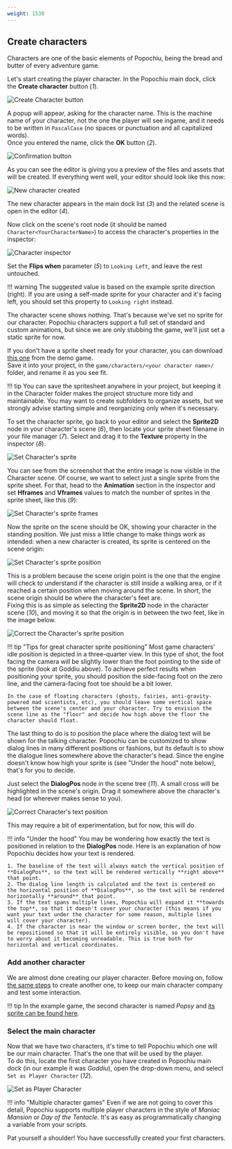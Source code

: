 ```yaml
---
weight: 1530
---
```


## Create characters

Characters are one of the basic elements of Popochiu, being the bread and butter of every adventure game.

Let's start creating the player character. In the Popochiu main dock, click the **Create character** button (_1_).

![Create Character button](/assets/images/getting-started/game_stub-character-1-create-button.png "Press the button to create a new character")

A popup will appear, asking for the character name. This is the machine name of your character, not the one the player will see ingame, and it needs to be written in `PascalCase` (no spaces or punctuation and all capitalized words).  
Once you entered the name, click the **OK** button (_2_).

![Confirmation button](/assets/images/getting-started/game_stub-character-2-creation-popup.png "Confirm the character's name")

As you can see the editor is giving you a preview of the files and assets that will be created. If everything went well, your editor should look like this now:

![New character created](/assets/images/getting-started/game_stub-character-3-editor.png "Your editor after creating a new character")

The new character appears in the main dock list (_3_) and the related scene is open in the editor (_4_).

Now click on the scene's root node (it should be named `Character<YourCharacterName>`) to access the character's properties in the inspector:

![Character inspector](/assets/images/getting-started/game_stub-character-5-inspector.png "The newly created character's inspector")

Set the **Flips when** parameter (_5_) to `Looking Left`, and leave the rest untouched.

!!! warning
    The suggested value is based on the example sprite direction (right). If you are using a self-made sprite for your character and it's facing left, you should set this property to `Looking right` instead.

The character scene shows nothing. That's because we've set no sprite for our character. Popochiu characters support a full set of standard and custom animations, but since we are only stubbing the game, we'll just set a static sprite for now.

If you don't have a sprite sheet ready for your character, you can download [this one](https://github.com/carenalgas/popochiu-sample-game/blob/16fc323f1c63388e6b97a30d678aa71e6e1d9db9/game/characters/goddiu/goddiu.png) from the demo game.  
Save it into your project, in the `game/characters/<your character name>/` folder, and rename it as you see fit.

!!! tip
    You can save the spritesheet anywhere in your project, but keeping it in the Character folder makes the project structure more tidy and maintainable. You may want to create subfolders to organize assets, but we strongly advise starting simple and reorganizing only when it's necessary.

To set the character sprite, go back to your editor and select the **Sprite2D** node in your character's scene (_6_), then locate your sprite sheet filename in your file manager (_7_). Select and drag it to the **Texture** property in the inspector (_8_).

![Set Character's sprite](/assets/images/getting-started/game_stub-character-6-set_texture.png "Drag and drop the spritesheet in the Sprite2D texture")

You can see from the screenshot that the entire image is now visible in the Character scene. Of course, we want to select just a single sprite from the sprite sheet. For that, head to the **Animation** section in the inspector and set **Hframes** and **Vframes** values to match the number of sprites in the sprite sheet, like this (_9_):

![Set Character's sprite frames](/assets/images/getting-started/game_stub-character-7-set_frames.png "The example asset is a four-by-four matrix of sprites, so we are setting horizontal and vertical frames accordingly")

Now the sprite on the scene should be OK, showing your character in the standing position. We just miss a little change to make things work as intended: when a new character is created, its sprite is centered on the scene origin:

![Set Character's sprite position](/assets/images/getting-started/game_stub-character-8-set_feet_center.png "Move the Character so its feet are in the scene's origin")

This is a problem because the scene origin point is the one that the engine will check to understand if the character is still inside a walking area, or if it reached a certain position when moving around the scene. In short, the scene origin should be where the character's feet are.  
Fixing this is as simple as selecting the **Sprite2D** node in the character scene (_10_), and moving it so that the origin is in between the two feet, like in the image below.

![Correct the Character's sprite position](/assets/images/getting-started/game_stub-character-9-set_feet_center.png "The character is now correctly positioned")

!!! tip "Tips for great character sprite positioning"
    Most game characters' idle position is depicted in a three-quarter view. In this type of shot, the foot facing the camera will be slightly lower than the foot pointing to the side of the sprite (look at Goddiu above). To achieve perfect results when positioning your sprite, you should position the side-facing foot on the zero line, and the camera-facing foot toe should be a bit lower.

    In the case of floating characters (ghosts, fairies, anti-gravity-powered mad scientists, etc), you should leave some vertical space between the scene's center and your character. Try to envision the scene line as the "floor" and decide how high above the floor the character should float.

The last thing to do is to position the place where the dialog text will be shown for the talking character. Popochiu can be customized to show dialog lines in many different positions or fashions, but its default is to show the dialogue lines somewhere above the character's head. Since the engine doesn't know how high your sprite is (see "Under the hood" note below), that's for you to decide.

Just select the **DialogPos** node in the scene tree (_11_). A small cross will be highlighted in the scene's origin. Drag it somewhere above the character's head (or wherever makes sense to you).

![Correct Character's text position](/assets/images/getting-started/game_stub-character-10-set_dialog_position.png "Position the dialogue where it's more convenient")

This may require a bit of experimentation, but for now, this will do.

!!! info "Under the hood"
    You may be wondering how exactly the text is positioned in relation to the **DialogPos** node. Here is an explanation of how Popochiu decides how your text is rendered.

    1. The baseline of the text will always match the vertical position of **DialogPos**, so the text will be rendered vertically **right above** that point.
    2. The dialog line length is calculated and the text is centered on the horizontal position of **DialogPos**, so the text will be rendered horizontally **around** that point.
    3. If the text spans multiple lines, Popochiu will expand it **towards the top**, so that it doesn't cover your character (this means if you want your text under the character for some reason, multiple lines will cover your character).
    4. If the character is near the window or screen border, the text will be repositioned so that it will be entirely visible, so you don't have to worry about it becoming unreadable. This is true both for horizontal and vertical coordinates.

### Add another character

We are almost done creating our player character. Before moving on, follow [the same steps](#create-characters) to create another one, to keep our main character company and test some interaction.

!!! tip
    In the example game, the second character is named _Popsy_ and [its sprite can be found here](https://github.com/carenalgas/popochiu-sample-game/blob/16fc323f1c63388e6b97a30d678aa71e6e1d9db9/game/characters/popsy/popsy.png).

### Select the main character

Now that we have two characters, it's time to tell Popochiu which one will be our main character. That's the one that will be used by the player.  
To do this, locate the first character you have created in Popochiu main dock (in our example it was _Goddiu_), open the drop-down menu, and select `Set as Player Character` (_12_).

![Set as Player Character](/assets/images/getting-started/game_stub-character-4-set_pc.png "Select our first character as the player character")

!!! info "Multiple character games"
    Even if we are not going to cover this detail, Popochiu supports multiple player characters in the style of _Maniac Mansion_ or _Day of the Tentacle_. It's as easy as programmatically changing a variable from your scripts.

Pat yourself a shoulder! You have successfully created your first characters.
